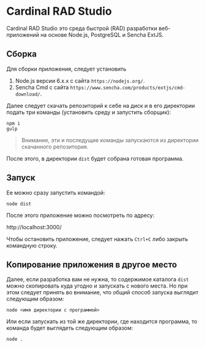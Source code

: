 # Cardinal RAD Studio

Cardinal RAD Studio это среда быстрой (RAD) разработки
веб-приложений на основе Node.js, PostgreSQL и Sencha ExtJS.


Сборка
------

Для сборки приложения, следует установить
1. Node.js версии 6.х.х с сайта `https://nodejs.org/`.
2. Sencha Cmd с сайта `https://www.sencha.com/products/extjs/cmd-download/`.

Далее следует скачать репозиторий к себе на диск и в его директории 
подать три команды (установить среду и запустить сборщик):

```
npm i
gulp
```

> Внимание, эти и последущие команды запускаются из директории скачанного репозитория.

После этого, в директории `dist` будет собрана готовая программа.

Запуск
------

Ее можно сразу запустить командой:


```
node dist
```

После этого приложение можно посмотреть по адресу:

http://localhost:3000/

Чтобы остановить приложение, следует нажать `Ctrl+C` либо закрыть командную строку.

Копирование приложения в другое место
-------------------------------------

Далее, если разработка вам не нужна, то содержимое каталога `dist` можно скопировать куда угодно и запускать с нового места.
Но при этом следует принять во внимание, что общий способ запуска выглядит следующим образом:

```
node <имя директории с программой>
```

Или если запускать из той же директории, где находится программа, то команда будет выглядеть следующим образом:

```
node .
```